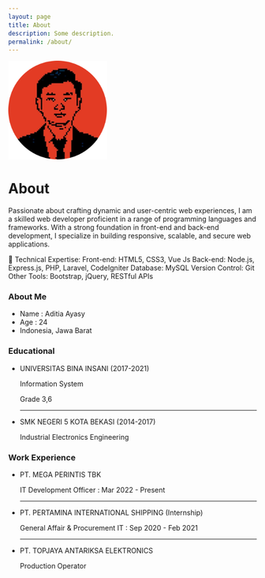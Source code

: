 ```yaml
---
layout: page
title: About
description: Some description.
permalink: /about/
---
```


<img class="img-rounded" src="/assets/img/uploads/profile-rounded.png" alt="Aditia Ayasy" width="200">

# About

Passionate about crafting dynamic and user-centric web experiences, I am a skilled web developer proficient in a range of programming languages and frameworks. With a strong foundation in front-end and back-end development, I specialize in building responsive, scalable, and secure web applications.

🔧 Technical Expertise:
Front-end: HTML5, CSS3, Vue Js
Back-end: Node.js, Express.js, PHP, Laravel, CodeIgniter
Database: MySQL
Version Control: Git
Other Tools: Bootstrap, jQuery, RESTful APIs

<h3>About Me</h3>
<ul>
    <li>Name : Aditia Ayasy</li>
    <li>Age  : 24</li>
    <li>Indonesia, Jawa Barat</li>
</ul>

<h3>Educational</h3>
<ul>
    <li>UNIVERSITAS BINA INSANI (2017-2021)</li>
    <p>Information System</p>
    <p>Grade 3,6</p>
    <hr>
    <li>SMK NEGERI 5 KOTA BEKASI (2014-2017)</li>
    <p>Industrial Electronics Engineering</p>
</ul>

<h3>Work Experience</h3>
<ul>
    <li>PT. MEGA PERINTIS TBK</li>
    <p>IT Development Officer : Mar 2022 - Present</p>
    <hr>
    <li>PT. PERTAMINA INTERNATIONAL SHIPPING (Internship)</li>
    <p>General Affair & Procurement IT : Sep 2020 - Feb 2021</p>
    <hr>
    <li>PT. TOPJAYA ANTARIKSA ELEKTRONICS</li>
    <p>Production Operator</p>
</ul>
